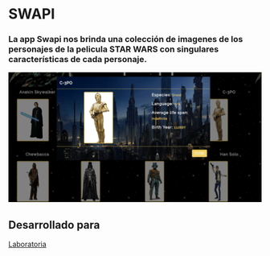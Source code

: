 # SWAPI

### La app Swapi nos brinda una colección de imagenes de los personajes de la pelicula STAR WARS con singulares características de cada personaje.

<!-- ## Como recurso usamos el api de SWAPI

##### Herramientas tecnológicas: html-5, bootstrap-4, css-3, js y fetch(api de html-5). -->

<!-- * Página en versión desktop con las imágenes -->
<!-- ![Responsive-Desktop](public/assets/docs/swapi1.png) -->

<!-- * Ventana emergente con información anecdótica de los personajes
 -->
![Responsive-Desktop](public/assets/images/api-swapi.png)

## Desarrollado para 
[Laboratoria](http://laboratoria.la)




